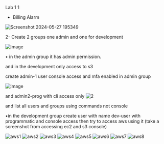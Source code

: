 Lab 1
1
- Billing Alarm

![Screenshot 2024-05-27 195349](https://github.com/Mostafayouni/ivolvetraining/assets/105316729/6c9deaec-4f77-4d4c-b8f8-f3490da7b37b)



2- Create 2 groups one admin and one for development

![image](https://github.com/Mostafayouni/ivolvetraining/assets/105316729/76ee4282-a63c-4122-ab95-9c9e5dbe4632)



   • in the admin group it has admin permission.

and in the development only access to s3


create admin-1 user console access and mfa enabled in admin group

![image](https://github.com/Mostafayouni/ivolvetraining/assets/105316729/6e5d931f-bc9b-4e98-a0fb-7d10074f5174)





and admin2-prog with cli access only
![2](https://github.com/Mostafayouni/ivolvetraining/assets/105316729/465d14d5-6822-44b8-b24b-acb8d62fc469)





and list all users and groups using commands not console



•in the development group create user with name dev-user with programmatic and console access then try to access aws using it (take a screenshot from accessing ec2 and s3 console)

![aws1](https://github.com/Mostafayouni/ivolvetraining/assets/105316729/f7807a19-0bdf-4727-a5ad-54dba0c1bc55)
![aws2](https://github.com/Mostafayouni/ivolvetraining/assets/105316729/b7272e8e-3408-44c7-be78-e2d833256dca)
![aws3](https://github.com/Mostafayouni/ivolvetraining/assets/105316729/eb1065f0-8f76-4363-83e6-566c0adb8c16)
![aws4](https://github.com/Mostafayouni/ivolvetraining/assets/105316729/059f0678-7865-4e45-88e3-b2faf841e4f7)
![aws5](https://github.com/Mostafayouni/ivolvetraining/assets/105316729/96b1432c-b9de-4056-8711-a88acf926036)
![aws6](https://github.com/Mostafayouni/ivolvetraining/assets/105316729/9199943b-fd45-40a0-ad7c-5d7316382451)
![aws7](https://github.com/Mostafayouni/ivolvetraining/assets/105316729/1211088e-3045-45f2-933d-52d5fb6925a4)
![aws8](https://github.com/Mostafayouni/ivolvetraining/assets/105316729/54b3ae28-2cdb-4265-9b96-1afd7813ca6d)







